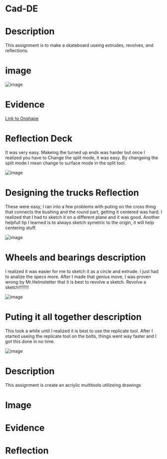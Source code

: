 # Cad-DE

# Description
This assignment is to make a skateboard useing extrudes, revolves, and reflections.

# image

![image](https://user-images.githubusercontent.com/71349802/138945657-5f67b1e5-3718-4be4-8234-c910f8a8c213.png)

# Evidence
[Link to Onshape](https://cvilleschools.onshape.com/documents/82e5e56f2896e06be272c9a0/w/8d6fac648ad3fc542ddfbc5a/e/cea1f71f0acec9bbf2f77094)

# Reflection Deck
It was very easy. Makeing the turned up ends was harder but once I realized you have to Change the split mode, it was easy. By changeing the split mode I mean change to surface mode in the split tool.

![image](https://user-images.githubusercontent.com/71349802/138512934-0edec5d8-7f95-4243-90ae-1e2dc4f44239.png)
 
# Designing the trucks Reflection
These were easy, I ran into a few problems with puting on the cross thing that connects the bushing and the round part, getting it centered was hard. I realized that I had to sketch it on a different plane and it was good. Another helpfull tip I learned is to always sketch symetric to the origin, it will help centering stuff.

![image](https://user-images.githubusercontent.com/71349802/138945877-aab31225-7d35-443e-8893-a1f1dc2d3cb9.png)

# Wheels and bearings description
I realized it was easier for me to sketch it as a circle and extrude. I just had to analize the specs more. After I made that genius move, I was proven wrong by Mr.Helmstetter that it is best to revolve a sketch. Revolve a sketch!!!!!!!!

![image](https://user-images.githubusercontent.com/71349802/138946103-a96a1e84-e7b5-4fc4-8934-8dae42099b84.png)

# Puting it all together description
This took a while until I realized it is best to use the replicate tool. After I started useing the replicate tool on the bolts, things went way faster and I got this done in no time.

![image](https://user-images.githubusercontent.com/71349802/138946203-980d0098-3bb8-4afd-b215-9adea8609d87.png)

# Description
This assignment is create an acriylic multitools utilizeing drawings
# Image

# Evidence

# Reflection
